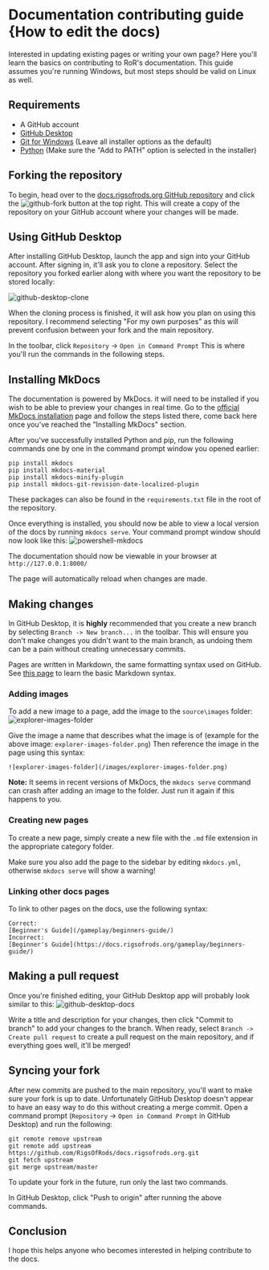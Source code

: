 Documentation contributing guide {How to edit the docs)
============

Interested in updating existing pages or writing your own page? Here you'll learn the basics on contributing to RoR's documentation. This guide assumes you're running Windows, but most steps should be valid on Linux as well. 

## Requirements 
- A GitHub account 
- [GitHub Desktop](https://desktop.github.com/)
- [Git for Windows](https://gitforwindows.org/) (Leave all installer options as the default)
- [Python](https://www.python.org/downloads/) (Make sure the "Add to PATH" option is selected in the installer)

## Forking the repository 
To begin, head over to the [docs.rigsofrods.org GitHub repository](https://github.com/RigsOfRods/docs.rigsofrods.org) and click the ![github-fork](/images/github-fork.png) button at the top right. This will create a copy of the repository on your GitHub account where your changes will be made. 

## Using GitHub Desktop 
After installing GitHub Desktop, launch the app and sign into your GitHub account. After signing in, it'll ask you to clone a repository. Select the repository you forked earlier along with where you want the repository to be stored locally:

![github-desktop-clone](/images/github-desktop-clone.png)

When the cloning process is finished, it will ask how you plan on using this repository. I recommend selecting "For my own purposes" as this will prevent confusion between your fork and the main repository. 

In the toolbar, click `Repository` -> `Open in Command Prompt`  This is where you'll run the commands in the following steps. 

## Installing MkDocs 
The documentation is powered by MkDocs. it will need to be installed if you wish to be able to preview your changes in real time. Go to the [official MkDocs installation](https://www.mkdocs.org/user-guide/installation/) page and follow the steps listed there, come back here once you've reached the "Installing MkDocs" section. 

After you've successfully installed Python and pip, run the following commands one by one in the command prompt window you opened earlier: 
```
pip install mkdocs
pip install mkdocs-material
pip install mkdocs-minify-plugin
pip install mkdocs-git-revision-date-localized-plugin
```

These packages can also be found in the `requirements.txt` file in the root of the repository. 

Once everything is installed, you should now be able to view a local version of the docs by running `mkdocs serve`. Your command prompt window should now look like this:
![powershell-mkdocs](/images/powershell-mkdocs.png) 

The documentation should now be viewable in your browser at `http://127.0.0.1:8000/`

The page will automatically reload when changes are made. 

## Making changes 
In GitHub Desktop, it is **highly** recommended that you create a new branch by selecting `Branch -> New branch...` in the toolbar. This will ensure you don't make changes you didn't want to the main branch, as undoing them can be a pain without creating unnecessary commits. 

Pages are written in Markdown, the same formatting syntax used on GitHub. See [this page](https://docs.github.com/en/get-started/writing-on-github/getting-started-with-writing-and-formatting-on-github/basic-writing-and-formatting-syntax) to learn the basic Markdown syntax. 

### Adding images 
To add a new image to a page, add the image to the `source\images` folder:
![explorer-images-folder](/images/explorer-images-folder.png)

Give the image a name that describes what the image is of (example for the above image: `explorer-images-folder.png`) Then reference the image in the page using this syntax:
 ```
 ![explorer-images-folder](/images/explorer-images-folder.png)
 ```
 
**Note:** It seems in recent versions of MkDocs, the `mkdocs serve` command can crash after adding an image to the folder. Just run it again if this happens to you. 

### Creating new pages 
To create a new page, simply create a new file with the `.md` file extension in the appropriate category folder. 

Make sure you also add the page to the sidebar by editing `mkdocs.yml`, otherwise `mkdocs serve` will show a warning!

### Linking other docs pages 

To link to other pages on the docs, use the following syntax:

```
Correct:
[Beginner's Guide](/gameplay/beginners-guide/)
Incorrect:
[Beginner's Guide](https://docs.rigsofrods.org/gameplay/beginners-guide/)
```

## Making a pull request 
Once you're finished editing, your GitHub Desktop app will probably look similar to this:
![github-desktop-docs](/images/github-desktop-docs.png)

Write a title and description for your changes, then click "Commit to branch" to add your changes to the branch. 
When ready, select `Branch -> Create pull request` to create a pull request on the main repository, and if everything goes well, it'll be merged! 

## Syncing your fork 

After new commits are pushed to the main repository, you'll want to make sure your fork is up to date. Unfortunately GitHub Desktop doesn't appear to have an easy way to do this without creating a merge commit. Open a command prompt (`Repository` -> `Open in Command Prompt` in GitHub Desktop) and run the following: 

```
git remote remove upstream
git remote add upstream https://github.com/RigsOfRods/docs.rigsofrods.org.git
git fetch upstream
git merge upstream/master
```

To update your fork in the future, run only the last two commands.

In GitHub Desktop, click "Push to origin" after running the above commands. 

## Conclusion
I hope this helps anyone who becomes interested in helping contribute to the docs. 
